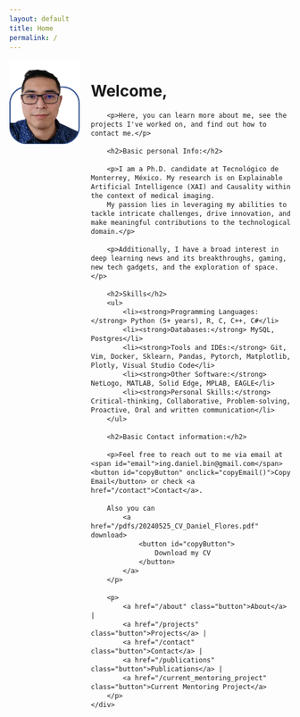 ```yaml
---
layout: default
title: Home
permalink: /
---
```


<head>
    <link rel="icon" type="image/x-icon" href="favicon.ico?">
</head>

<div style="display: flex; align-items: flex-start;">
    <img src="/images/DFA_outframed.png" alt="Selfie" style="max-width: 25%; height: auto; margin-right: 20px;"/>
    <div>
        <h1>Welcome, </h1>

        <p>Here, you can learn more about me, see the projects I've worked on, and find out how to contact me.</p>

        <h2>Basic personal Info:</h2>

        <p>I am a Ph.D. candidate at Tecnológico de Monterrey, México. My research is on Explainable Artificial Intelligence (XAI) and Causality within the context of medical imaging. 
        My passion lies in leveraging my abilities to tackle intricate challenges, drive innovation, and make meaningful contributions to the technological domain.</p>

        <p>Additionally, I have a broad interest in deep learning news and its breakthroughs, gaming, new tech gadgets, and the exploration of space.</p>

        <h2>Skills</h2>
        <ul>
            <li><strong>Programming Languages:</strong> Python (5+ years), R, C, C++, C#</li>
            <li><strong>Databases:</strong> MySQL, Postgres</li>
            <li><strong>Tools and IDEs:</strong> Git, Vim, Docker, Sklearn, Pandas, Pytorch, Matplotlib, Plotly, Visual Studio Code</li>
            <li><strong>Other Software:</strong> NetLogo, MATLAB, Solid Edge, MPLAB, EAGLE</li>
            <li><strong>Personal Skills:</strong> Critical-thinking, Collaborative, Problem-solving, Proactive, Oral and written communication</li>
        </ul>

        <h2>Basic Contact information:</h2>

        <p>Feel free to reach out to me via email at <span id="email">ing.daniel.bin@gmail.com</span> <button id="copyButton" onclick="copyEmail()">Copy Email</button> or check <a href="/contact">Contact</a>.

        Also you can 
            <a href="/pdfs/20240525_CV_Daniel_Flores.pdf" download>
                <button id="copyButton">
                    Download my CV 
                </button>
            </a>
        </p>

        <p>
            <a href="/about" class="button">About</a> | 
            <a href="/projects" class="button">Projects</a> | 
            <a href="/contact" class="button">Contact</a> | 
            <a href="/publications" class="button">Publications</a> | 
            <a href="/current_mentoring_project" class="button">Current Mentoring Project</a>
        </p>
    </div>
</div>

<script>
function copyEmail() {
    var email = document.getElementById("email").innerText;
    navigator.clipboard.writeText(email).then(function() {
        alert("Email copied to clipboard!");
    }, function(err) {
        console.error("Could not copy text: ", err);
    });
}
</script>

<style>
    #copyButton {
        background-color: #4CAF50; /* Green */ 
        border: none;
        color: black;
        padding: 5px 10px;
        text-align: center;
        text-decoration: none;
        display: inline-block;
        font-size: 14px;
        margin: 4px 2px;
        cursor: pointer;
        border-radius: 12px;
        transition-duration: 0.2s;
    }

    #copyButton:hover {
        background-color: white;
        color: black;
        border: 2px solid #4CAF50;
    }

    .button {
        background-color: #ADD8E6; /* light blue */
        border: none;
        color: black;
        padding: 5px 10px;
        text-align: center;
        text-decoration: none;
        display: inline-block;
        font-size: 14px;
        margin: 4px 2px;
        cursor: pointer;
        border-radius: 12px;
        transition-duration: 0.2s;
    }

    .button:hover {
        background-color: white;
        color: black;
        border: 2px solid #ADD8E6;
    }

</style>